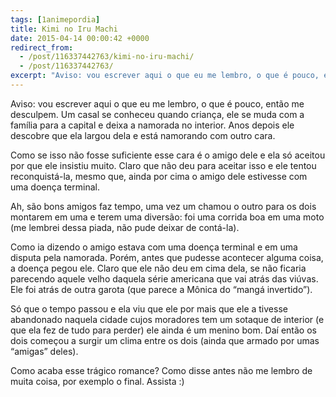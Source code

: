 ```yaml
---
tags: [1animepordia]
title: Kimi no Iru Machi
date: 2015-04-14 00:00:42 +0000
redirect_from:
  - /post/116337442763/kimi-no-iru-machi/
  - /post/116337442763/
excerpt: "Aviso: vou escrever aqui o que eu me lembro, o que é pouco, então me desculpem. Um casal se conheceu quando criança, ele se muda com a família para a capital e deixa a namorada no interior. Anos depois ele descobre que ela largou dela e está namorando com outro cara."
---
```


Aviso: vou escrever aqui o que eu me lembro, o que é pouco, então me
desculpem. Um casal se conheceu quando criança, ele se muda com a
família para a capital e deixa a namorada no interior. Anos depois ele
descobre que ela largou dela e está namorando com outro cara.

Como se isso não fosse suficiente esse cara é o amigo dele e ela só
aceitou por que ele insistiu muito. Claro que não deu para aceitar isso
e ele tentou reconquistá-la, mesmo que, ainda por cima o amigo dele
estivesse com uma doença terminal.

Ah, são bons amigos faz tempo, uma vez um chamou o outro para os dois
montarem em uma e terem uma diversão: foi uma corrida boa em uma moto
(me lembrei dessa piada, não pude deixar de contá-la).

Como ia dizendo o amigo estava com uma doença terminal e em uma disputa
pela namorada. Porém, antes que pudesse acontecer alguma coisa, a doença
pegou ele. Claro que ele não deu em cima dela, se não ficaria parecendo
aquele velho daquela série americana que vai atrás das viúvas. Ele foi
atrás de outra garota (que parece a Mônica do “mangá invertido”).

Só que o tempo passou e ela viu que ele por mais que ele a tivesse
abandonado naquela cidade cujos moradores tem um sotaque de interior (e
que ela fez de tudo para perder) ele ainda é um menino bom. Daí então os
dois começou a surgir um clima entre os dois (ainda que armado por umas
“amigas” deles).

Como acaba esse trágico romance? Como disse antes não me lembro de muita
coisa, por exemplo o final. Assista :)


